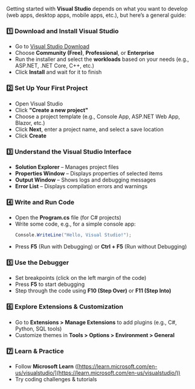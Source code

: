 Getting started with **Visual Studio** depends on what you want to develop (web apps, desktop apps, mobile apps, etc.), but here’s a general guide:  

### 1️⃣ **Download and Install Visual Studio**  
- Go to [Visual Studio Download](https://visualstudio.microsoft.com/)  
- Choose **Community (Free)**, **Professional**, or **Enterprise**  
- Run the installer and select the **workloads** based on your needs (e.g., ASP.NET, .NET Core, C++, etc.)  
- Click **Install** and wait for it to finish  

### 2️⃣ **Set Up Your First Project**  
- Open Visual Studio  
- Click **"Create a new project"**  
- Choose a project template (e.g., Console App, ASP.NET Web App, Blazor, etc.)  
- Click **Next**, enter a project name, and select a save location  
- Click **Create**  

### 3️⃣ **Understand the Visual Studio Interface**  
- **Solution Explorer** – Manages project files  
- **Properties Window** – Displays properties of selected items  
- **Output Window** – Shows logs and debugging messages  
- **Error List** – Displays compilation errors and warnings  

### 4️⃣ **Write and Run Code**  
- Open the **Program.cs** file (for C# projects)  
- Write some code, e.g., for a simple console app:  
  ```csharp
  Console.WriteLine("Hello, Visual Studio!");
  ```  
- Press **F5** (Run with Debugging) or **Ctrl + F5** (Run without Debugging)  

### 5️⃣ **Use the Debugger**  
- Set breakpoints (click on the left margin of the code)  
- Press **F5** to start debugging  
- Step through the code using **F10 (Step Over)** or **F11 (Step Into)**  

### 6️⃣ **Explore Extensions & Customization**  
- Go to **Extensions > Manage Extensions** to add plugins (e.g., C#, Python, SQL tools)  
- Customize themes in **Tools > Options > Environment > General**  

### 7️⃣ **Learn & Practice**  
- Follow **Microsoft Learn** ([https://learn.microsoft.com/en-us/visualstudio/](https://learn.microsoft.com/en-us/visualstudio/))  
- Try coding challenges & tutorials  

